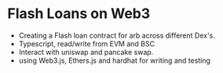 # Flash Loans on Web3
- Creating a Flash loan contract for arb across different Dex's.
- Typescript, read/write from EVM and BSC
- Interact with uniswap and pancake swap.
- using Web3.js, Ethers.js and hardhat for writing and testing
